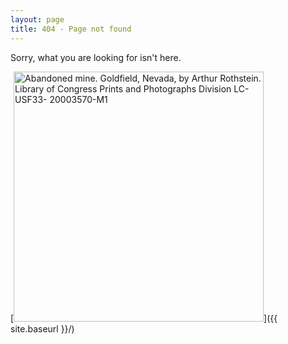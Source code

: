 ```yaml
---
layout: page
title: 404 - Page not found
---
```


Sorry, what you are looking for isn't here.

[<img src="{{ site.baseurl }}/images/LC-USF33-%20003570-M1.jpg" alt="Abandoned mine. Goldfield, Nevada, by Arthur Rothstein. Library of Congress Prints and Photographs Division LC-USF33- 20003570-M1" style="width: 400px;"/>]({{ site.baseurl }}/)
